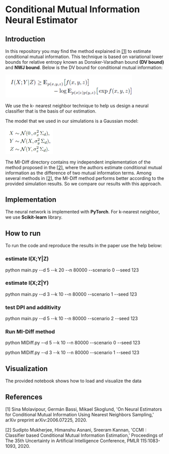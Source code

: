 # Conditional Mutual Information Neural Estimator

## Introduction
In this repository you may find the method explained in [[1]](https://arxiv.org/abs/2006.07225) to estimate conditional mutual information.
This technique is based on variational lower bounds for relative entropy known as Donsker-Varadhan bound **(DV bound)** and **NWJ bound**. Below is the DV bound for conditional mutual information: 

<img src="DV.png" width=400>

We use the k- nearest neighbor technique to help us design a neural classifier that is the basis of our estimation.

The model that we used in our simulations is a Gaussian model:

<img src="model.png" width=150>


The MI-Diff directory contains my independent implementation of the method proposed in the [[2]](http://proceedings.mlr.press/v115/mukherjee20a.html), where the authors estimate conditional mutual information as the difference of two mutual information terms. Among several methods in [[2]](http://proceedings.mlr.press/v115/mukherjee20a.html), the MI-Diff method performs better according to the provided simulation results. So we compare our results with this approach.


## Implementation
The neural network is implemented with **PyTorch**. For k-nearest neighbor, we use **Scikit-learn** library. 

## How to run
To run the code and reproduce the results in the paper use the help below:

### estimate I(X;Y|Z)
python main.py --d 5 --k 20 --n 80000 --scenario 0 --seed 123

### estimate I(X;Z|Y)
python main.py --d 3 --k 10 --n 80000 --scenario 1 --seed 123

### test DPI and additivity
python main.py --d 5 --k 10 --n 80000 --scenario 2 --seed 123

### Run MI-Diff method
python MIDiff.py --d 5 --k 10 --n 80000 --scenario 0 --seed 123

python MIDiff.py --d 3 --k 10 --n 80000 --scenario 1 --seed 123

## Visualization
The provided notebook shows how to load and visualize the data

## References
[1] Sina Molavipour, Germán Bassi, Mikael Skoglund, 'On Neural Estimators for Conditional Mutual Information Using Nearest Neighbors Sampling,' arXiv preprint arXiv:2006.07225, 2020.

[2] Sudipto Mukherjee, Himanshu Asnani, Sreeram Kannan, 'CCMI : Classifier based Conditional Mutual Information Estimation,' Proceedings of The 35th Uncertainty in Artificial Intelligence Conference, PMLR 115:1083-1093, 2020.

